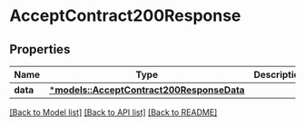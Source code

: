 # AcceptContract200Response

## Properties
Name | Type | Description | Notes
------------ | ------------- | ------------- | -------------
**data** | [***models::AcceptContract200ResponseData**](accept_contract_200_response_data.md) |  | 

[[Back to Model list]](../README.md#documentation-for-models) [[Back to API list]](../README.md#documentation-for-api-endpoints) [[Back to README]](../README.md)


